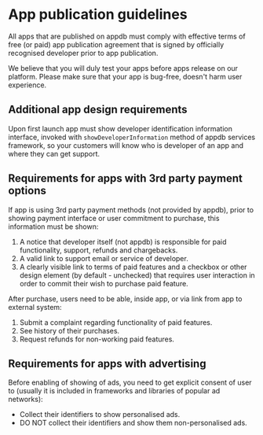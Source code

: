 # App publication guidelines

All apps that are published on appdb must comply with effective terms of free (or paid) app publication agreement that is signed by officially recognised developer prior to app publication.

We believe that you will duly test your apps before apps release on our platform. Please make sure that your app is bug-free, doesn't harm user experience.

## Additional app design requirements

Upon first launch app must show developer identification information interface, invoked with ```showDeveloperInformation``` method of appdb services framework, so your customers will know who is developer of an app and where they can get support.

## Requirements for apps with 3rd party payment options

If app is using 3rd party payment methods (not provided by appdb), prior to showing payment interface or user commitment to purchase, this information must be shown:

1) A notice that developer itself (not appdb) is responsible for paid functionality, support, refunds and chargebacks.
2) A valid link to support email or service of developer.
3) A clearly visible link to terms of paid features and a checkbox or other design element (by default - unchecked) that requires user interaction in order to commit their wish to purchase paid feature.

After purchase, users need to be able, inside app, or via link from app to external system:

1) Submit a complaint regarding functionality of paid features.
2) See history of their purchases.
3) Request refunds for non-working paid features.

## Requirements for apps with advertising

Before enabling of showing of ads, you need to get explicit consent of user to (usually it is included in frameworks and libraries of popular ad networks):

- Collect their identifiers to show personalised ads.
- DO NOT collect their identifiers and show them non-personalised ads.


